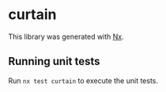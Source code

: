 # curtain

This library was generated with [Nx](https://nx.dev).

## Running unit tests

Run `nx test curtain` to execute the unit tests.
